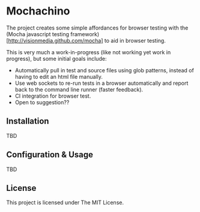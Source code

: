 # Mochachino

The project creates some simple affordances for browser testing with the (Mocha javascript testing framework)[http://visionmedia.github.com/mocha] to aid in browser testing.

This is very much a work-in-progress (like not working yet work in progress), but some initial goals include:

- Automatically pull in test and source files using glob patterns, instead of having to edit an html file manually.
- Use web sockets to re-run tests in a browser automatically and report back to the command line runner (faster feedback).
- CI integration for browser test.
- Open to suggestion??

## Installation

TBD

## Configuration & Usage

TBD

## License

This project is licensed under The MIT License.
